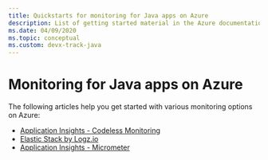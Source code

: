 ```yaml
---
title: Quickstarts for monitoring for Java apps on Azure
description: List of getting started material in the Azure documentation for monitoring for Java apps.
ms.date: 04/09/2020
ms.topic: conceptual
ms.custom: devx-track-java
---
```


# Monitoring for Java apps on Azure

The following articles help you get started with various monitoring options on Azure:

- [Application Insights - Codeless Monitoring](/azure/azure-monitor/app/java-in-process-agent)
- [Elastic Stack by Logz.io](../fundamentals/java-get-started-with-logzio.md)
- [Application Insights - Micrometer](/azure/azure-monitor/app/micrometer-java)